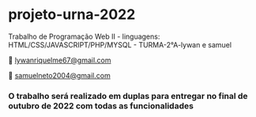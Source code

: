 # projeto-urna-2022
Trabalho de Programação Web II - linguagens: HTML/CSS/JAVASCRIPT/PHP/MYSQL - TURMA-2°A-lywan e samuel

:email: lywanriquelme67@gmail.com 

:email: samuelneto2004@gmail.com


### O trabalho será realizado em duplas para entregar no final de outubro de 2022 com todas as funcionalidades 
